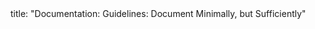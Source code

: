 <frontmatter>
title: "Documentation: Guidelines: Document Minimally, but Sufficiently"
</frontmatter>

<include src="container-inPage-asFlat.md" boilerplate />
